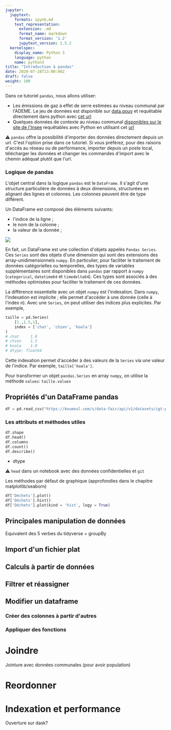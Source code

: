 ```yaml
---
jupyter:
  jupytext:
    formats: ipynb,md
    text_representation:
      extension: .md
      format_name: markdown
      format_version: '1.2'
      jupytext_version: 1.5.2
  kernelspec:
    display_name: Python 3
    language: python
    name: python3
title: "Introduction à pandas"
date: 2020-07-28T13:00:00Z
draft: false
weight: 100
---
```


Dans ce tutoriel `pandas`, nous allons utiliser:

* Les émissions de gaz à effet de serre estimées au niveau communal par l'ADEME. Le jeu de données est 
disponible sur [data.gouv](https://www.data.gouv.fr/fr/datasets/inventaire-de-gaz-a-effet-de-serre-territorialise/#_)
et requêtable directement dans python avec
[cet url](https://koumoul.com/s/data-fair/api/v1/datasets/igt-pouvoir-de-rechauffement-global/convert)
* Quelques données de contexte au niveau communal
[disponibles sur le site de l'Insee](https://www.insee.fr/fr/statistiques/3560121)
requêtables avec Python en utilisant cet
[url](https://www.insee.fr/fr/statistiques/fichier/3560121/filo-revenu-pauvrete-menage-2015.zip)


:warning: `pandas` offre la possibilité d'importer des données directement depuis un url. C'est l'option
prise dans ce tutoriel.
Si vous préfèrez, pour des
raisons d'accès au réseau ou de performance, importer depuis un poste local, télécharger les données et changer
les commandes d'import avec le chemin adéquat plutôt que l'url. 

### Logique de pandas

L'objet central dans la logique `pandas` est le `DataFrame`.
Il s'agit d'une structure particulière de données
à deux dimensions, structurées en alignant des lignes et colonnes. Les colonnes
peuvent être de type différent. 

Un DataFrame est composé des éléments suivants:

* l'indice de la ligne ;
* le nom de la colonne ;
* la valeur de la donnée ;

![](https://miro.medium.com/max/700/1*6p6nF4_5XpHgcrYRrLYVAw.png)

En fait, un DataFrame est une collection d'objets appelés `Pandas Series`. 
Ces `Series` sont des objets d'une dimension qui sont des extensions des
array-unidimensionnels `numpy`. En particulier, pour faciliter le traitement
de données catégorielles ou temporelles, des types de variables
supplémentaires sont disponibles dans `pandas` par rapport à
`numpy` (`categorical`, `datetime64` et `timedelta64`). Ces
types sont associés à des méthodes optimisées pour faciliter le traitement
de ces données. 

La différence essentielle avec un objet `numpy` est l'indexation. Dans `numpy`,
l'indexation est implicite ; elle permet d'accéder à une donnée (celle à
l'index *n*). Avec une `Series`, on peut utiliser des indices plus explicites.
Par exemple,

```python
taille = pd.Series(
    [1.,1.5,1],
    index = ['chat', 'chien', 'koala']
)
# chat     1.0
# chien    1.5
# koala    1.0
# dtype: float64
```

Cette indexation permet d'accéder à des valeurs de la `Series`
via une valeur de l'indice. Par
exemple, `taille['koala']`.

Pour transformer un objet `pandas.Series` en array `numpy`, 
on utilise la méthode `values`: `taille.values`




## Propriétés d'un DataFrame pandas

```python
df = pd.read_csv("https://koumoul.com/s/data-fair/api/v1/datasets/igt-pouvoir-de-rechauffement-global/convert")
```


### Les attributs et méthodes utiles

```python
df.shape
df.head()
df.columns
df.count()
df.describe()
```

+ dtype

:warning: `head` dans un notebook avec des données confidentielles et `git`


Les méthodes par défaut de graphique (approfondies dans le chapitre matplotlib/seaborn)

```python
df['Déchets'].plot()
df['Déchets'].hist()
df['Déchets'].plot(kind = 'hist', logy = True)
```

## Principales manipulation de données

Equivalent des 5 verbes du tidyverse + groupBy

## Import d'un fichier plat


## Calculs à partir de données

## Filtrer et réassigner


## Modifier un dataframe

### Créer des colonnes à partir d'autres

### Appliquer des fonctions

# Joindre

Jointure avec données communales (pour avoir population)

# Reordonner

# Indexation et performance

Ouverture sur dask?
